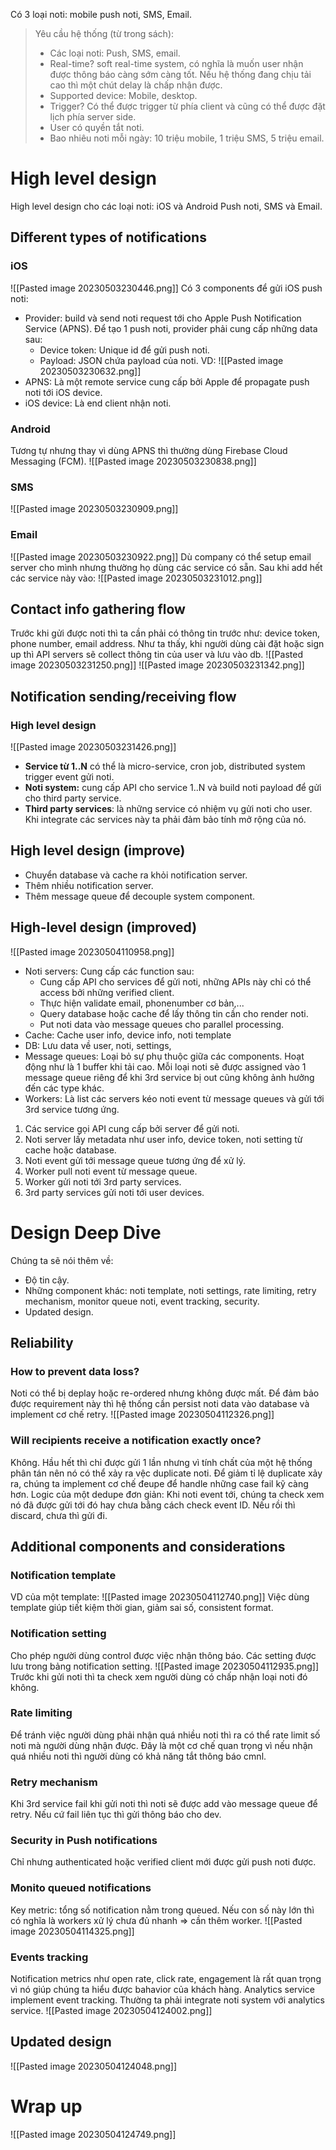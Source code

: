 Có 3 loại noti: mobile push noti, SMS, Email.
> Yêu cầu hệ thống (từ trong sách):
> - Các loại noti: Push, SMS, email.
> - Real-time? soft real-time system, có nghĩa là muốn user nhận được thông báo càng sớm càng tốt. Nếu hệ thống đang chịu tải cao thì một chút delay là chấp nhận được.
> - Supported device: Mobile, desktop.
> - Trigger? Có thể được trigger từ phía client và cũng có thể được đặt lịch phía server side.
> - User có quyền tắt noti.
> - Bao nhiêu noti mỗi ngày: 10 triệu mobile, 1 triệu SMS, 5 triệu email.

# High level design
High level design cho các loại noti: iOS và Android Push noti, SMS và Email.
## Different types of notifications
### iOS
![[Pasted image 20230503230446.png]]
Có 3 components để gửi iOS push noti:
- Provider: build và send noti request tới cho Apple Push Notification Service (APNS). Để tạo 1 push noti, provider phải cung cấp những data sau:
	- Device token: Unique id để gửi push noti.
	- Payload: JSON chứa payload của noti. VD: 
	![[Pasted image 20230503230632.png]]
- APNS: Là một remote service cung cấp bởi Apple để propagate push noti tới iOS device.
- iOS device: Là end client nhận noti.
### Android
Tương tự nhưng thay vì dùng APNS thì thường dùng Firebase Cloud Messaging (FCM).
![[Pasted image 20230503230838.png]]
### SMS
![[Pasted image 20230503230909.png]]
### Email
![[Pasted image 20230503230922.png]]
Dù company có thể setup email server cho mình nhưng thường họ dùng các service có sẵn.
Sau khi add hết các service này vào:
![[Pasted image 20230503231012.png]]
## Contact info gathering flow
Trước khi gửi được noti thì ta cần phải có thông tin trước như: device token, phone number, email address.
Như ta thấy, khi người dùng cài đặt hoặc sign up thì API servers sẽ collect thông tin của user và lưu vào db.
![[Pasted image 20230503231250.png]]
![[Pasted image 20230503231342.png]]
## Notification sending/receiving flow
### High level design
![[Pasted image 20230503231426.png]]
- **Service từ 1..N** có thể là micro-service, cron job, distributed system trigger event gửi noti.
- **Noti system:** cung cấp API cho service 1..N và build noti payload để gửi cho third party service.
- **Third party services**: là những service có nhiệm vụ gửi noti cho user. Khi integrate các services này ta phải đảm bảo tính mở rộng của nó.
## High level design (improve)
- Chuyển database và cache ra khỏi notification server.
- Thêm nhiều notification server.
- Thêm message queue để decouple system component.
## High-level design (improved)
![[Pasted image 20230504110958.png]]
- Noti servers: Cung cấp các function sau:
	- Cung cấp API cho services để gửi noti, những APIs này chỉ có thể access bởi những verified client.
	- Thực hiện validate email, phonenumber cơ bản,...
	- Query database hoặc cache để lấy thông tin cần cho render noti.
	- Put noti data vào message queues cho parallel processing.
- Cache: Cache user info, device info, noti template
- DB: Lưu data về user, noti, settings,
- Message queues: Loại bỏ sự phụ thuộc giữa các components. Hoạt động như là 1 buffer khi tải cao. Mỗi loại noti sẽ được assigned vào 1 message queue riêng để khi 3rd service bị out cũng không ảnh hưởng đến các type khác.
- Workers: Là list các servers kéo noti event từ message queues và gửi tới 3rd service tương ứng.
1. Các service gọi API cung cấp bởi server để gửi noti.
2. Noti server lấy metadata như user info, device token, noti setting từ cache hoặc database.
3. Noti event gửi tới message queue tương ứng để xử lý.
4. Worker pull noti event từ message queue.
5. Worker gửi noti tới 3rd party services.
6. 3rd party services gửi noti tới user devices.
# Design Deep Dive
Chúng ta sẽ nói thêm về:
- Độ tin cậy.
- Những component khác: noti template, noti settings, rate limiting, retry mechanism, monitor queue noti, event tracking, security.
- Updated design.
## Reliability
### How to prevent data loss?
Noti có thể bị deplay hoặc re-ordered nhưng không được mất. Để đảm bảo được requirement này thì hệ thống cần persist noti data vào database và implement cơ chế retry.
![[Pasted image 20230504112326.png]]
### Will recipients receive a notification exactly once?
Không. Hầu hết thì chỉ được gửi 1 lần nhưng vì tính chất của một hệ thống phân tán nên nó có thể xảy ra vệc duplicate noti. Để giảm tỉ lệ duplicate xảy ra, chúng ta implement cơ chế đeupe để handle những case fail kỹ càng hơn.
Logic của một dedupe đơn giản: Khi noti event tới, chúng ta check xem nó đã được gửi tới đó hay chưa bằng cách check event ID. Nếu rồi thì discard, chưa thì gửi đi.
## Additional components and considerations
### Notification template
VD của một template:
![[Pasted image 20230504112740.png]]
Việc dùng template giúp tiết kiệm thời gian, giảm sai số, consistent format.
### Notification setting
Cho phép người dùng control được việc nhận thông báo. Các setting được lưu trong bảng notification setting.
![[Pasted image 20230504112935.png]]
Trước khi gửi noti thì ta check xem người dùng có chấp nhận loại noti đó không.
### Rate limiting
Để tránh việc người dùng phải nhận quá nhiều noti thì ra có thể rate limit số noti mà người dùng nhận được. Đây là một cơ chế quan trọng vì nếu nhận quá nhiều noti thì người dùng có khả năng tắt thông báo cmnl.
### Retry mechanism
Khi 3rd service fail khi gửi noti thì noti sẽ được add vào message queue để retry. Nếu cứ fail liên tục thì gửi thông báo cho dev.
### Security in Push notifications
Chỉ nhưng authenticated hoặc verified client mới được gửi push noti được.
### Monito queued notifications
Key metric: tổng số notification nằm trong queued. Nếu con số này lớn thì có nghĩa là workers xử lý chưa đủ nhanh => cần thêm worker.
![[Pasted image 20230504114325.png]]
### Events tracking
Notification metrics như open rate, click rate, engagement là rất quan trọng vì nó giúp chúng ta hiểu được bahavior của khách hàng. Analytics service implement event tracking. Thường ta phải integrate noti system với analytics service.
![[Pasted image 20230504124002.png]]
## Updated design
![[Pasted image 20230504124048.png]]
# Wrap up
![[Pasted image 20230504124749.png]]